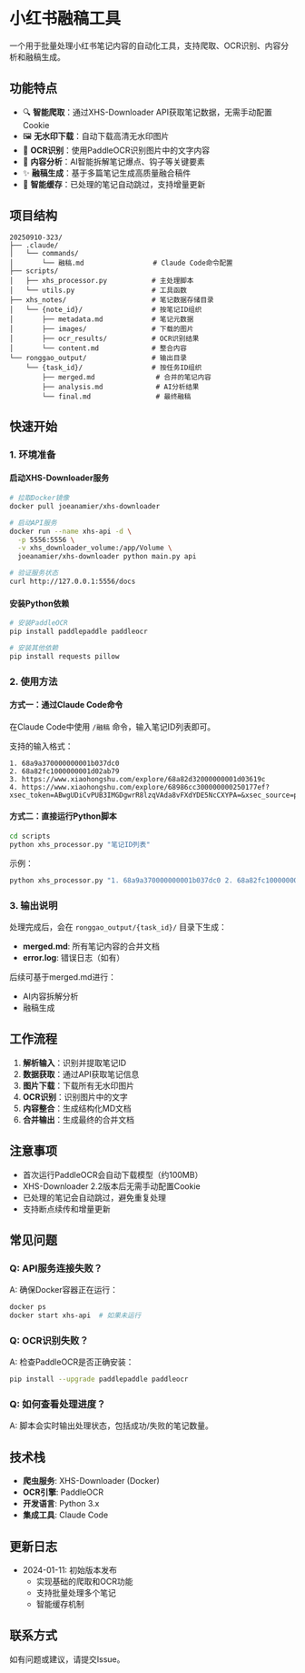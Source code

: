 # 小红书融稿工具

一个用于批量处理小红书笔记内容的自动化工具，支持爬取、OCR识别、内容分析和融稿生成。

## 功能特点

- 🔍 **智能爬取**：通过XHS-Downloader API获取笔记数据，无需手动配置Cookie
- 🖼️ **无水印下载**：自动下载高清无水印图片
- 📝 **OCR识别**：使用PaddleOCR识别图片中的文字内容
- 🎯 **内容分析**：AI智能拆解笔记爆点、钩子等关键要素
- ✨ **融稿生成**：基于多篇笔记生成高质量融合稿件
- 💾 **智能缓存**：已处理的笔记自动跳过，支持增量更新

## 项目结构

```
20250910-323/
├── .claude/
│   └── commands/
│       └── 融稿.md                 # Claude Code命令配置
├── scripts/
│   ├── xhs_processor.py           # 主处理脚本
│   └── utils.py                   # 工具函数
├── xhs_notes/                     # 笔记数据存储目录
│   └── {note_id}/                 # 按笔记ID组织
│       ├── metadata.md            # 笔记元数据
│       ├── images/                # 下载的图片
│       ├── ocr_results/           # OCR识别结果
│       └── content.md             # 整合内容
└── ronggao_output/                # 输出目录
    └── {task_id}/                 # 按任务ID组织
        ├── merged.md               # 合并的笔记内容
        ├── analysis.md             # AI分析结果
        └── final.md                # 最终融稿
```

## 快速开始

### 1. 环境准备

#### 启动XHS-Downloader服务

```bash
# 拉取Docker镜像
docker pull joeanamier/xhs-downloader

# 启动API服务
docker run --name xhs-api -d \
  -p 5556:5556 \
  -v xhs_downloader_volume:/app/Volume \
  joeanamier/xhs-downloader python main.py api

# 验证服务状态
curl http://127.0.0.1:5556/docs
```

#### 安装Python依赖

```bash
# 安装PaddleOCR
pip install paddlepaddle paddleocr

# 安装其他依赖
pip install requests pillow
```

### 2. 使用方法

#### 方式一：通过Claude Code命令

在Claude Code中使用 `/融稿` 命令，输入笔记ID列表即可。

支持的输入格式：
```
1. 68a9a370000000001b037dc0
2. 68a82fc1000000001d02ab79
3. https://www.xiaohongshu.com/explore/68a82d32000000001d03619c
4. https://www.xiaohongshu.com/explore/68986cc300000000250177ef?xsec_token=ABwgUDiCvPUB3IMGDgwrR8lzqVAda8vFXdYDE5NcCXYPA=&xsec_source=pc_user
```

#### 方式二：直接运行Python脚本

```bash
cd scripts
python xhs_processor.py "笔记ID列表"
```

示例：
```bash
python xhs_processor.py "1. 68a9a370000000001b037dc0 2. 68a82fc1000000001d02ab79"
```

### 3. 输出说明

处理完成后，会在 `ronggao_output/{task_id}/` 目录下生成：

- **merged.md**: 所有笔记内容的合并文档
- **error.log**: 错误日志（如有）

后续可基于merged.md进行：
- AI内容拆解分析
- 融稿生成

## 工作流程

1. **解析输入**：识别并提取笔记ID
2. **数据获取**：通过API获取笔记信息
3. **图片下载**：下载所有无水印图片
4. **OCR识别**：识别图片中的文字
5. **内容整合**：生成结构化MD文档
6. **合并输出**：生成最终的合并文档

## 注意事项

- 首次运行PaddleOCR会自动下载模型（约100MB）
- XHS-Downloader 2.2版本后无需手动配置Cookie
- 已处理的笔记会自动跳过，避免重复处理
- 支持断点续传和增量更新

## 常见问题

### Q: API服务连接失败？
A: 确保Docker容器正在运行：
```bash
docker ps
docker start xhs-api  # 如果未运行
```

### Q: OCR识别失败？
A: 检查PaddleOCR是否正确安装：
```bash
pip install --upgrade paddlepaddle paddleocr
```

### Q: 如何查看处理进度？
A: 脚本会实时输出处理状态，包括成功/失败的笔记数量。

## 技术栈

- **爬虫服务**: XHS-Downloader (Docker)
- **OCR引擎**: PaddleOCR
- **开发语言**: Python 3.x
- **集成工具**: Claude Code

## 更新日志

- 2024-01-11: 初始版本发布
  - 实现基础的爬取和OCR功能
  - 支持批量处理多个笔记
  - 智能缓存机制

## 联系方式

如有问题或建议，请提交Issue。